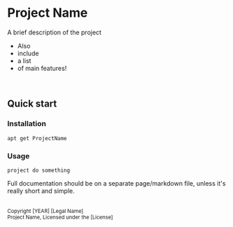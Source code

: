 # Project Name

A brief description of the project

* Also
* include
* a list
* of main features!

<br>

## Quick start

### Installation

```
apt get ProjectName
```

### Usage

```
project do something
```

Full documentation should be on a separate page/markdown file, unless it's really short and simple.

<br><sub>
Copyright [YEAR] [Legal Name]
<br></sub><sub>
Project Name, Licensed under the [License]
